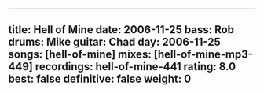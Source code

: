 
---
title: Hell of Mine
date: 2006-11-25
bass:	Rob
drums:	Mike
guitar:	Chad
day: 2006-11-25
songs: [hell-of-mine]
mixes: [hell-of-mine-mp3-449]
recordings: hell-of-mine-441
rating: 8.0
best: false
definitive: false
weight: 0
---
